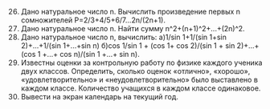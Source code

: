 26) Дано натуральное число n. Вычислить произведение первых n сомножителей P=2/3+4/5+6/7...2n/(2n+1).
51) Дано натуральное число n. Найти сумму n^2+(n+1)^2+...+(2n)^2.
76) Дано натуральное число n, вычислить: a)1/sin 1+1/(sin 1+sin 2)+...+1/(sin 1+...+sin n) б)cos 1/sin 1 + (cos 1+ cos 2)/(sin 1 + sin 2)+...+(cos 1 +...+ cos n)/(sin 1 +...+ sin n).
101) Известны оценки за контрольную работу по физике каждого ученика двух классов. Определить, сколько оценок «отлично», «хорошо», «удовлетворительно» и «неудовлетворительно» было выставлено в каждом классе. Количество учащихся в каждом классе одинаковое.
126) Вывести на экран календарь на текущий год.
